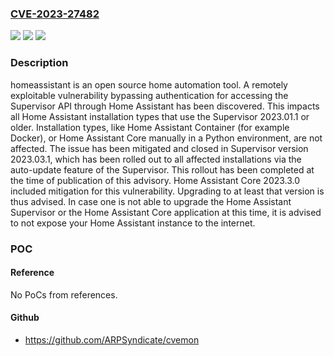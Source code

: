 ### [CVE-2023-27482](https://cve.mitre.org/cgi-bin/cvename.cgi?name=CVE-2023-27482)
![](https://img.shields.io/static/v1?label=Product&message=core&color=blue)
![](https://img.shields.io/static/v1?label=Version&message=%3D%20%3C%202023.03.1%20&color=brighgreen)
![](https://img.shields.io/static/v1?label=Vulnerability&message=CWE-287%3A%20Improper%20Authentication&color=brighgreen)

### Description

homeassistant is an open source home automation tool. A remotely exploitable vulnerability bypassing authentication for accessing the Supervisor API through Home Assistant has been discovered. This impacts all Home Assistant installation types that use the Supervisor 2023.01.1 or older. Installation types, like Home Assistant Container (for example Docker), or Home Assistant Core manually in a Python environment, are not affected. The issue has been mitigated and closed in Supervisor version 2023.03.1, which has been rolled out to all affected installations via the auto-update feature of the Supervisor. This rollout has been completed at the time of publication of this advisory. Home Assistant Core 2023.3.0 included mitigation for this vulnerability. Upgrading to at least that version is thus advised. In case one is not able to upgrade the Home Assistant Supervisor or the Home Assistant Core application at this time, it is advised to not expose your Home Assistant instance to the internet.

### POC

#### Reference
No PoCs from references.

#### Github
- https://github.com/ARPSyndicate/cvemon

